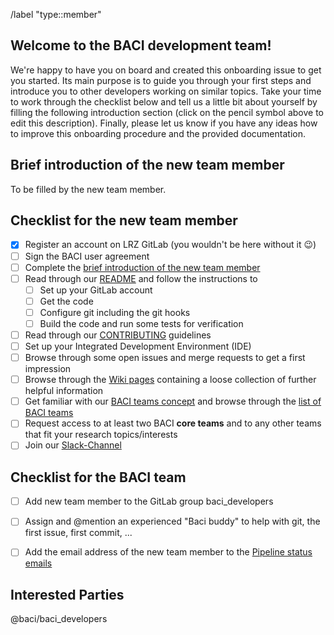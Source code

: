 <!-- Set default label -->
/label "type::member"

<!---
Fill the Title field above with "Onboarding FirstName LastName".
-->

<!---
Note that anything between these delimiters is a comment that will not appear in the issue description once created. Click on the Preview tab to see what everything will look like when you submit.
-->

<!---
Assignee: Assign this issue to the new developer.
-->

<!---
Labels: Assign the "team" label.
-->

## Welcome to the BACI development team!

We're happy to have you on board and created this onboarding issue to get you started. Its main purpose is to guide you through your first steps and introduce you to other developers working on similar topics. Take your time to work through the checklist below and tell us a little bit about yourself by filling the following introduction section (click on the pencil symbol above to edit this description). Finally, please let us know if you have any ideas how to improve this onboarding procedure and the provided documentation.


## Brief introduction of the new team member
<!---
This is of course completely up to you. Feel free to share with us watever you like.
However, to give you some inspiration, here is a list of things that might be of interest for others:
Your name, affiliation, office location, background (field of study, prior experience with coding), field of research (fluid/solid/coupled problems) and favorite soccer club (just joking).
-->
To be filled by the new team member.


## Checklist for the new team member
<!---
Tick the box as soon as a task is completed (either by inserting an "x" in edit mode or clicking on it in view mode).
-->
- [x] Register an account on LRZ GitLab (you wouldn't be here without it :wink:)
- [ ] Sign the BACI user agreement
- [ ] Complete the [brief introduction of the new team member](#brief-introduction-of-the-new-team-member)
- [ ] Read through our [README](https://gitlab.lrz.de/baci/baci/blob/master/README.md) and follow the instructions to
   - [ ] Set up your GitLab account
   - [ ] Get the code
   - [ ] Configure git including the git hooks
   - [ ] Build the code and run some tests for verification
- [ ] Read through our [CONTRIBUTING](https://gitlab.lrz.de/baci/baci/blob/master/CONTRIBUTING.md) guidelines
- [ ] Set up your Integrated Development Environment (IDE)
- [ ] Browse through some open issues and merge requests to get a first impression
- [ ] Browse through the [Wiki pages](https://gitlab.lrz.de/baci/baci/wikis/home) containing a loose collection of further helpful information
- [ ] Get familiar with our [BACI teams concept](https://gitlab.lrz.de/baci/baci/-/wikis/the-baci-community#baci-teams) and browse through the [list of BACI teams](https://gitlab.lrz.de/baci)
- [ ] Request access to at least two BACI **core teams** and to any other teams that fit your research topics/interests
- [ ] Join our [Slack-Channel](https://join.slack.com/t/bacigruppe/shared_invite/zt-1op8nl6zo-uHzDMAXWSKN9SDA~usAI6Q)

## Checklist for the BACI team
<!---
Tick the box as soon as a task is completed (either by inserting an "x" in edit mode or clicking on it in view mode).
-->
- [ ] Add new team member to the GitLab group baci_developers
- [ ] Assign and @mention an experienced "Baci buddy" to help with git, the first issue, first commit, ...
- [ ] Add the email address of the new team member to the [Pipeline status emails](https://gitlab.lrz.de/baci/baci/-/settings/integrations/pipelines_email/edit)


## Interested Parties
<!---
If there's anyone particular you think should be notified, feel free to @mention them here.
-->
@baci/baci_developers
